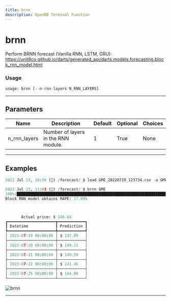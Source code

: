 ```yaml
---
title: brnn
description: OpenBB Terminal Function
---
```


# brnn

Perform BRNN forecast (Vanilla RNN, LSTM, GRU): https://unit8co.github.io/darts/generated_api/darts.models.forecasting.block_rnn_model.html

### Usage

```python
usage: brnn [--n-rnn-layers N_RNN_LAYERS]
```

---

## Parameters

| Name | Description | Default | Optional | Choices |
| ---- | ----------- | ------- | -------- | ------- |
| n_rnn_layers | Number of layers in the RNN module. | 1 | True | None |
---

## Examples

```python
2022 Jul 23, 10:36 (🦋) /forecast/ $ load GME_20220719_123734.csv -a GME

2022 Jul 23, 11:03 (🦋) /forecast/ $ brnn GME
100%|███████████████████████████████████████████████████████████████████████████████████████████████████████████████████████████████████████████████████████████████████████████████████████████████████████████████| 115/115 [00:0700:00, 15.10it/s]
Block RNN model obtains MAPE: 17.09%



       Actual price: $ 146.64
┏━━━━━━━━━━━━━━━━━━━━━┳━━━━━━━━━━━━┓
┃ Datetime            ┃ Prediction ┃
┡━━━━━━━━━━━━━━━━━━━━━╇━━━━━━━━━━━━┩
│ 2022-07-19 00:00:00 │ $ 147.89   │
├─────────────────────┼────────────┤
│ 2022-07-20 00:00:00 │ $ 149.11   │
├─────────────────────┼────────────┤
│ 2022-07-21 00:00:00 │ $ 149.59   │
├─────────────────────┼────────────┤
│ 2022-07-22 00:00:00 │ $ 141.46   │
├─────────────────────┼────────────┤
│ 2022-07-25 00:00:00 │ $ 144.99   │
└─────────────────────┴────────────┘
```

![brnn](https://user-images.githubusercontent.com/72827203/180615365-1644ce7a-050e-4ee1-92c2-4518db14f53d.png)

---

